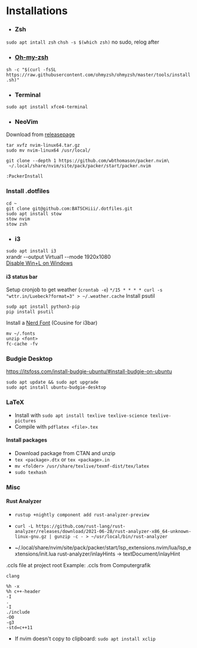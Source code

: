 # Installations

- ### Zsh
`sudo apt intall zsh`
`chsh -s $(which zsh)` no sudo, relog after


- ### [Oh-my-zsh](https://github.com/ohmyzsh/ohmyzsh)
`sh -c "$(curl -fsSL https://raw.githubusercontent.com/ohmyzsh/ohmyzsh/master/tools/install.sh)"`

- ### Terminal
`sudo apt install xfce4-terminal`

- ### NeoVim
Download from [releasepage](https://github.com/neovim/neovim/releases/)
```
tar xvfz nvim-linux64.tar.gz
sudo mv nvim-linux64 /usr/local/

git clone --depth 1 https://github.com/wbthomason/packer.nvim\
 ~/.local/share/nvim/site/pack/packer/start/packer.nvim

:PackerInstall
```

### Install .dotfiles
```
cd ~
git clone git@github.com:BATSCHiii/.dotfiles.git
sudo apt install stow
stow nvim
stow zsh
```

- ### i3
`sudo apt install i3` \
xrandr --output Virtual1 --mode 1920x1080 \
[Disable Win+L on Windows](https://superuser.com/questions/1059511/how-to-disable-winl-in-windows-10)


#### i3 status bar
Setup cronjob to get weather (`crontab -e`)
`*/15 * * * * curl -s "wttr.in/Luebeck?format=3" > ~/.weather.cache`
Install psutil
```
sudp apt install python3-pip
pip install psutil
```

Install a [Nerd Font](https://www.nerdfonts.com/font-downloads)
(Cousine for i3bar)
```
mv ~/.fonts
unzip <font>
fc-cache -fv
```

### Budgie Desktop
https://itsfoss.com/install-budgie-ubuntu/#install-budgie-on-ubuntu
```
sudo apt update && sudo apt upgrade
sudo apt install ubuntu-budgie-desktop
```

### LaTeX
- Install with
`sudo apt install texlive texlive-science texlive-pictures`
- Compile with 
`pdflatex <file>.tex`

#### Install packages
- Download package from CTAN and unzip
- `tex <package>.dtx` or `tex <package>.in`
- `mv <folder> /usr/share/texlive/texmf-dist/tex/latex`
- `sudo texhash`


### Misc
#### Rust Analyzer
- `rustup +nightly component add rust-analyzer-preview`
- `curl -L https://github.com/rust-lang/rust-analyzer/releases/download/2021-06-28/rust-analyzer-x86_64-unknown-linux-gnu.gz | gunzip -c - > ~/usr/local/bin/rust-analyzer`


- ~/.local/share/nvim/site/pack/packer/start/lsp_extensions.nvim/lua/lsp_extensions/init.lua rust-analyzer/inlayHints -> textDocument/inlayHint

.ccls file at project root
Example: .ccls from Computergrafik
```
clang

%h -x
%h c++-header
-I
.
-I
./include
-O0 
-g3  
-std=c++11
```

- If nvim doesn't copy to clipboard: `sudo apt install xclip`
